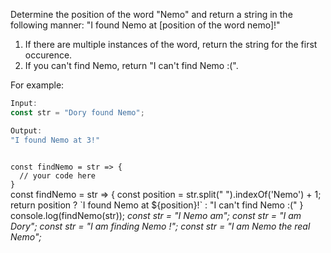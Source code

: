 Determine the position of the word "Nemo" and return a string in the following manner: "I found Nemo at [position of the word nemo]!"

1. If there are multiple instances of the word, return the string for the first occurence.
2. If you can't find Nemo, return "I can't find Nemo :(".

For example:
```js
Input:
const str = "Dory found Nemo";

Output:
"I found Nemo at 3!"
```

<codeblock language="javascript" type="exercise" testMode="multipleInput">
<code>
const findNemo = str => {
  // your code here
}
</code>

<solution>
const findNemo = str => {
	const position = str.split(" ").indexOf('Nemo') + 1;
  return position ? `I found Nemo at ${position}!` : "I can't find Nemo :("
}
</solution>

<testcases>
<caller>
console.log(findNemo(str));
</caller>
<testcase>
<i>
const str = "I Nemo am";
</i>
</testcase>
<testcase>
<i>
const str = "I am Dory";
</i>
</testcase>
<testcase>
<i>
const str = "I am finding Nemo !";
</i>
</testcase>
<testcase>
<i>
const str = "I am Nemo the real Nemo";
</i>
</testcase>
</testcases>
</codeblock>
